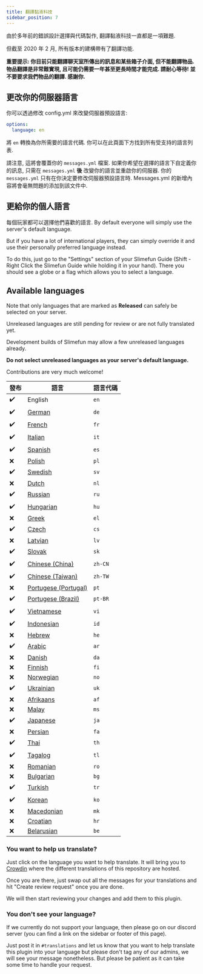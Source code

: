 ```yaml
---
title: 翻譯黏液科技
sidebar_position: 7
---
```


由於多年前的錯誤設計選擇與代碼製作, 翻譯黏液科技一直都是一項難題.

但截至 2020 年 2 月, 所有版本的建構帶有了翻譯功能.

**重要提示: 你目前只能翻譯聊天室所傳出的訊息和某些箱子介面, 但不能翻譯物品. 物品翻譯是非常難實現, 且可能仍需要一年甚至更長時間才能完成. 請耐心等待! 並不要要求我們物品的翻譯. 感謝你.**

## 更改你的伺服器語言

你可以透過修改 config.yml 來改變伺服器預設語言:

```yaml
options:
  language: en
```

將 `en` 轉換為你所需要的語言代碼. 你可以在此頁面下方找到所有受支持的語言列表.

請注意, 這將會覆蓋你的 `messages.yml` 檔案. 如果你希望在選擇的語言下自定義你的訊息, 只需在 `messages.yml` **後** 改變你的語言並重啟你的伺服器. 你的 `messages.yml` 只有在你決定要修改伺服器預設語言時. Messages.yml 的新增內容將會毫無問題的添加到該文件中.

## 更給你的個人語言

每個玩家都可以選擇他們喜歡的語言. By default everyone will simply use the server's default language.

But if you have a lot of international players, they can simply override it and use their personally preferred language instead.

To do this, just go to the "Settings" section of your Slimefun Guide (Shift - Right Click the Slimefun Guide while holding it in your hand). There you should see a globe or a flag which allows you to select a language.

## Available languages

Note that only languages that are marked as **Released** can safely be selected on your server.

Unreleased languages are still pending for review or are not fully translated yet.

Development builds of Slimefun may allow a few unreleased languages already.

**Do not select unreleased languages as your server's default language.**

Contributions are very much welcome!

| 發布                   | 語言                                                               | 語言代碼    |
| -------------------- | ---------------------------------------------------------------- | ------- |
| :heavy_check_mark: | English                                                          | `en`    |
| :heavy_check_mark: | [German](https://crowdin.com/project/slimefun/de)                | `de`    |
| :heavy_check_mark: | [French](https://crowdin.com/project/slimefun/fr)                | `fr`    |
| :heavy_check_mark: | [Italian](https://crowdin.com/project/slimefun/it)               | `it`    |
| :heavy_check_mark: | [Spanish](https://crowdin.com/project/slimefun/es)               | `es`    |
| :x:                  | [Polish](https://crowdin.com/project/slimefun/pl)                | `pl`    |
| :heavy_check_mark: | [Swedish](https://crowdin.com/project/slimefun/sv)               | `sv`    |
| :x:                  | [Dutch](https://crowdin.com/project/slimefun/nl)                 | `nl`    |
| :heavy_check_mark: | [Russian](https://crowdin.com/project/slimefun/ru)               | `ru`    |
| :heavy_check_mark: | [Hungarian](https://crowdin.com/project/slimefun/hu)             | `hu`    |
| :x:                  | [Greek](https://crowdin.com/project/slimefun/el)                 | `el`    |
| :heavy_check_mark: | [Czech](https://crowdin.com/project/slimefun/cs)                 | `cs`    |
| :x:                  | [Latvian](https://crowdin.com/project/slimefun/lv)               | `lv`    |
| :heavy_check_mark: | [Slovak](https://crowdin.com/project/slimefun/sk)                | `sk`    |
| :heavy_check_mark: | [Chinese (China)](https://crowdin.com/project/slimefun/zh-CN)    | `zh-CN` |
| :heavy_check_mark: | [Chinese (Taiwan)](https://crowdin.com/project/slimefun/zh-TW)   | `zh-TW` |
| :x:                  | [Portugese (Portugal)](https://crowdin.com/project/slimefun/pt)  | `pt`    |
| :heavy_check_mark: | [Portugese (Brazil)](https://crowdin.com/project/slimefun/pt-BR) | `pt-BR` |
| :heavy_check_mark: | [Vietnamese](https://crowdin.com/project/slimefun/vi)            | `vi`    |
| :heavy_check_mark: | [Indonesian](https://crowdin.com/project/slimefun/id)            | `id`    |
| :x:                  | [Hebrew](https://crowdin.com/project/slimefun/he)                | `he`    |
| :heavy_check_mark: | [Arabic](https://crowdin.com/project/slimefun/ar)                | `ar`    |
| :x:                  | [Danish](https://crowdin.com/project/slimefun/da)                | `da`    |
| :x:                  | [Finnish](https://crowdin.com/project/slimefun/fi)               | `fi`    |
| :x:                  | [Norwegian](https://crowdin.com/project/slimefun/no)             | `no`    |
| :heavy_check_mark: | [Ukrainian](https://crowdin.com/project/slimefun/uk)             | `uk`    |
| :x:                  | [Afrikaans](https://crowdin.com/project/slimefun/af)             | `af`    |
| :x:                  | [Malay](https://crowdin.com/project/slimefun/ms)                 | `ms`    |
| :heavy_check_mark: | [Japanese](https://crowdin.com/project/slimefun/ja)              | `ja`    |
| :x:                  | [Persian](https://crowdin.com/project/slimefun/fa)               | `fa`    |
| :heavy_check_mark: | [Thai](https://crowdin.com/project/slimefun/th)                  | `th`    |
| :heavy_check_mark: | [Tagalog](https://crowdin.com/project/slimefun/tl)               | `tl`    |
| :x:                  | [Romanian](https://crowdin.com/project/slimefun/ro)              | `ro`    |
| :x:                  | [Bulgarian](https://crowdin.com/project/slimefun/bg)             | `bg`    |
| :heavy_check_mark: | [Turkish](https://crowdin.com/project/slimefun/tr)               | `tr`    |
| :heavy_check_mark: | [Korean](https://crowdin.com/project/slimefun/ko)                | `ko`    |
| :x:                  | [Macedonian](https://crowdin.com/project/slimefun/mk)            | `mk`    |
| :x:                  | [Croatian](https://crowdin.com/project/slimefun/hr)              | `hr`    |
| :x:                  | [Belarusian](https://crowdin.com/project/slimefun/be)            | `be`    |

### You want to help us translate?

Just click on the language you want to help translate. It will bring you to [Crowdin](https://crowdin.com/project/slimefun/) where the different translations of this repository are hosted.

Once you are there, just swap out all the messages for your translations and hit "Create review request" once you are done.

We will then start reviewing your changes and add them to this plugin.

### You don't see your language?

If we currently do not support your language, then please go on our discord server (you can find a link on the sidebar or footer of this page).

Just post it in `#translations` and let us know that you want to help translate this plugin into your language but please don't tag any of our admins, we will see your message nonetheless. But please be patient as it can take some time to handle your request.
